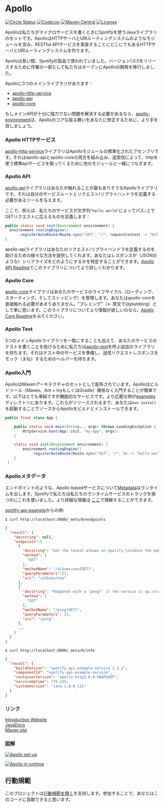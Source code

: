 Apollo
======

[![Circle Status](https://circleci.com/gh/spotify/apollo.svg?style=shield&circle-token=5a9eb086ae3cec87e62fc8b6cdeb783cb318e3b9)](https://circleci.com/gh/spotify/apollo)
[![Codecov](https://img.shields.io/codecov/c/github/spotify/apollo.svg)](https://codecov.io/gh/spotify/apollo)
[![Maven Central](https://img.shields.io/maven-central/v/com.spotify/apollo-parent.svg)](https://search.maven.org/#search%7Cga%7C1%7Cg%3A%22com.spotify%22%20apollo*)
[![License](https://img.shields.io/github/license/spotify/apollo.svg)](LICENSE)

Apolloは私たちがマイクロサービスを書くときにSpotifyを使うJavaライブラリのセットです。ApolloはHTTPサーバとURIルーティングシステムのようなモジュールを含み、RESTful APIサービスを実装することにどこにでもあるHTTPサーバとURIルーティングシステムを作ります。

Apolloは長い間、Spotifyの製品で使われていました。バージョン1.0.0をリリースするために作業の一部として私たちはオープンにApolloの開発を移行しました。

Apolloに3つのメインライブラリがあります：

* [apollo-http-service](apollo-http-service)
* [apollo-api](apollo-api)
* [apollo-core](apollo-core)

もしメインAPIが十分に強力でない問題を解決する必要があるなら、[apollo-environment](apollo-environment)は、Apolloのコアな振る舞いをあなたに修正するために、より手を貸しましょう。

### Apollo HTTPサービス
[apollo-http-service](apollo-http-service)ライブラリはApolloモジュールの標準化されたアセンブリです。それはapollo-apiとapollo-coreの両方を組み込み、送受信によって、httpを使う標準apiサービスを取ってくるために他のモジュールと一緒につなぎます。

### Apollo API
[apollo-api](apollo-api)ライブラリはあなたが触れることが最もありそうなApolloライブラリです。それは自分のサービスルートとリクエスト/リプライハンドラを定義する必要があるツールを与えます。

ここで、例えば、私たちのサービスが文字列`"hello world"`によってパス`/`上でGETリクエストに応えるものを定義します：
```java
public static void init(Environment environment) {
  environment.routingEngine()
      .registerAutoRoute(Route.sync("GET", "/", requestContext -> "hello world"));
}
```

apollo-apiライブラリはあなたのリクエスト/リプライハンドラを定義するのを助けるための様々な方法を提供してくれます。あなたはレスポンスが（JSONのような）シリアライズをどのようにするかを特定することができます。[Apollo API Readme](apollo-api)でこのライブラリについてより詳しくわかります。

### Apollo Core
[apollo-core](apollo-core)ライブラリはあなたのサービスのライフサイクル（ローディング、スターティング、そしてストッピング）を管理します。あなたはapollo-coreを直接触れる必要があまりありません。"プレミング"（<- 原文ではplumbing）として単に思います。このライブラリについてより情報が欲しいのなら、[Apollo Core Readme](apollo-core)をみてください。

### Apollo Test
3つのメインApolloライブラリを一覧にすることも加えて、あなたのサービスのテストを書くことを助けるために私たちは[apollo-test](apollo-test)を呼ぶ追加のライブラリを持ちます。それはテスト中のサービスを準備し、送信リクエストレスポンスをモック（まね）するためのヘルパーを持ちます。

### Apollo入門
ApolloはMavenアーキテクチャのセットとして配布されています。Apolloはビルドツール（Maven、Ant + IvyもしくはGradle）関係なく入門することが簡単です。以下はとても単純ですが機能的なサービスです。より広範な例が[examples](examples)ディレクトリにあります。これらがリリースされるまで、あなたは`mvn install`を起動することでソースからApolloをビルドとインストールできます。

```java
public final class App {

    public static void main(String... args) throws LoadingException {
        HttpService.boot(App::init, "my-app", args);
    }

    static void init(Environment environment) {
        environment.routingEngine()
            .registerAutoRoute(Route.sync("GET", "/", rc -> "hello world"));
    }
 }
```

### Apolloメタデータ
エンドポイントのような、Apollo-basedサービスについて[Metadata](apollo-api-impl/src/main/java/com/spotify/apollo/meta/model)はランタイムを出します。Spotifyで私たちは私たちのランタイムサービスのトラックを保つのにこれを使いました。より詳細な情報は [ここ](https://apidays.nz/slides/iglesias_service_metadata.pdf)で理解することができます。

[spotify-api-example](examples/spotify-api-example)からの例:

`$ curl http://localhost:8080/_meta/0/endpoints`

```json
{
  "result": {
    "docstring": null,
    "endpoints":[
      {
        "docstring": "Get the latest albums on Spotify.\n\nUses the public Spotify API https://api.spotify.com to get 'new' albums.",
        "method": [
          "GET"
        ],
        "methodName": "/albums/new[GET]",
        "queryParameters":[],
        "uri": "/albums/new"
      },
      {
        "docstring": "Responds with a 'pong!' if the service is up.\n\nUseful endpoint for doing health checks.",
        "method": [
          "GET"
        ],
        "methodName": "/ping[GET]",
        "queryParameters": [],
        "uri": "/ping"
      },
      ...
    ]
  }
}
```

`$ curl http://localhost:8080/_meta/0/info`

```json
{
  "result": {
    "buildVersion": "spotify-api-example-service 1.3.1",
    "componentId": "spotify-api-example-service",
    "containerVersion": "apollo-http2.0.0-SNAPSHOT",
    "serviceUptime": 778.249,
    "systemVersion": "java 1.8.0_111"
  }
}
```

### リンク

[Introduction Website](https://spotify.github.io/apollo)<br />
[JavaDocs](https://spotify.github.io/apollo/maven/apidocs)<br />
[Maven site](https://spotify.github.io/apollo/maven)

### 図解

[![Apollo set-up](https://cdn.rawgit.com/spotify/apollo/master/website/source/set-up.svg)](website/source/set-up.svg)

[![Apollo in runtime](https://cdn.rawgit.com/spotify/apollo/master/website/source/runtime.svg)](website/source/runtime.svg)

## 行動規範
このプロジェクトは[行動規範を開く][code-of-conduct]を支持します。参加することで、あなたはこのコードに貢献できると思います。

[code-of-conduct]: https://github.com/spotify/code-of-conduct/blob/master/code-of-conduct.md
